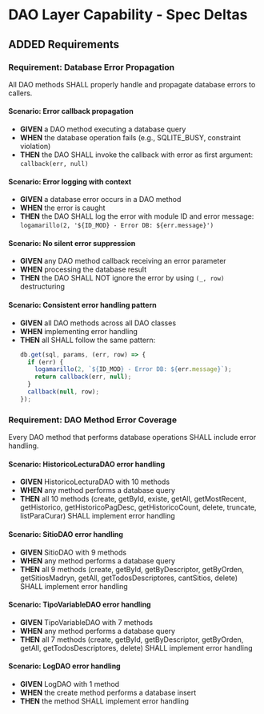 # DAO Layer Capability - Spec Deltas

## ADDED Requirements

### Requirement: Database Error Propagation
All DAO methods SHALL properly handle and propagate database errors to callers.

#### Scenario: Error callback propagation
- **GIVEN** a DAO method executing a database query
- **WHEN** the database operation fails (e.g., SQLITE_BUSY, constraint violation)
- **THEN** the DAO SHALL invoke the callback with error as first argument: `callback(err, null)`

#### Scenario: Error logging with context
- **GIVEN** a database error occurs in a DAO method
- **WHEN** the error is caught
- **THEN** the DAO SHALL log the error with module ID and error message: `logamarillo(2, '${ID_MOD} - Error DB: ${err.message}')`

#### Scenario: No silent error suppression
- **GIVEN** any DAO method callback receiving an error parameter
- **WHEN** processing the database result
- **THEN** the DAO SHALL NOT ignore the error by using `(_, row)` destructuring

#### Scenario: Consistent error handling pattern
- **GIVEN** all DAO methods across all DAO classes
- **WHEN** implementing error handling
- **THEN** all SHALL follow the same pattern:
  ```javascript
  db.get(sql, params, (err, row) => {
    if (err) {
      logamarillo(2, `${ID_MOD} - Error DB: ${err.message}`);
      return callback(err, null);
    }
    callback(null, row);
  });
  ```

### Requirement: DAO Method Error Coverage
Every DAO method that performs database operations SHALL include error handling.

#### Scenario: HistoricoLecturaDAO error handling
- **GIVEN** HistoricoLecturaDAO with 10 methods
- **WHEN** any method performs a database query
- **THEN** all 10 methods (create, getById, existe, getAll, getMostRecent, getHistorico, getHistoricoPagDesc, getHistoricoCount, delete, truncate, listParaCurar) SHALL implement error handling

#### Scenario: SitioDAO error handling
- **GIVEN** SitioDAO with 9 methods
- **WHEN** any method performs a database query
- **THEN** all 9 methods (create, getById, getByDescriptor, getByOrden, getSitiosMadryn, getAll, getTodosDescriptores, cantSitios, delete) SHALL implement error handling

#### Scenario: TipoVariableDAO error handling
- **GIVEN** TipoVariableDAO with 7 methods
- **WHEN** any method performs a database query
- **THEN** all 7 methods (create, getById, getByDescriptor, getByOrden, getAll, getTodosDescriptores, delete) SHALL implement error handling

#### Scenario: LogDAO error handling
- **GIVEN** LogDAO with 1 method
- **WHEN** the create method performs a database insert
- **THEN** the method SHALL implement error handling
